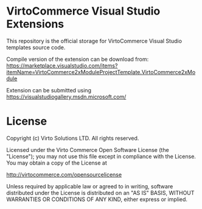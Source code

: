 # VirtoCommerce Visual Studio Extensions
This repository is the official storage for VirtoCommerce Visual Studio templates source code.

Compile version of the extension can be download from: https://marketplace.visualstudio.com/items?itemName=VirtoCommerce2xModuleProjectTemplate.VirtoCommerce2xModule

Extension can be submitted using https://visualstudiogallery.msdn.microsoft.com/

# License
Copyright (c) Virto Solutions LTD.  All rights reserved.

Licensed under the Virto Commerce Open Software License (the "License"); you
may not use this file except in compliance with the License. You may
obtain a copy of the License at

http://virtocommerce.com/opensourcelicense

Unless required by applicable law or agreed to in writing, software
distributed under the License is distributed on an "AS IS" BASIS,
WITHOUT WARRANTIES OR CONDITIONS OF ANY KIND, either express or
implied.

